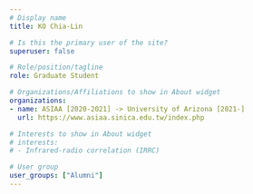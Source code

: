 ```yaml
---
# Display name
title: KO Chia-Lin 

# Is this the primary user of the site?
superuser: false

# Role/position/tagline
role: Graduate Student

# Organizations/Affiliations to show in About widget
organizations:
- name: ASIAA [2020-2021] -> University of Arizona [2021-]
  url: https://www.asiaa.sinica.edu.tw/index.php

# Interests to show in About widget
# interests:
# - Infrared-radio correlation (IRRC)

# User group
user_groups: ["Alumni"]
---
```

